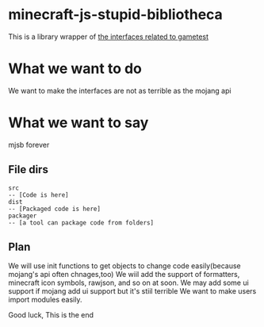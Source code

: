 # minecraft-js-stupid-bibliotheca
This is a library wrapper of [the interfaces related to gametest](https://docs.microsoft.com/minecraft/creator/scriptapi/mojang-minecraft/mojang-minecraft)

# What we want to do
We want to make the interfaces are not as terrible as the mojang api

# What we want to say
mjsb forever

## File dirs
```
src
-- [Code is here]
dist
-- [Packaged code is here]
packager
-- [a tool can package code from folders]
```
## Plan
We will use init functions to get objects to change code easily(because mojang's api often chnages,too)
We wiil add the support of formatters, minecraft icon symbols, rawjson, and so on at soon.
We may add some ui support if mojang add ui support but it's stiil terrible
We want to make users import modules easily.

Good luck, This is the end
